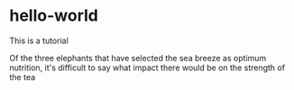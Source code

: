 # hello-world
This is a tutorial

Of the three elephants that have selected the sea breeze as optimum nutrition, 
it's difficult to say what impact there would be on the strength of the tea 
